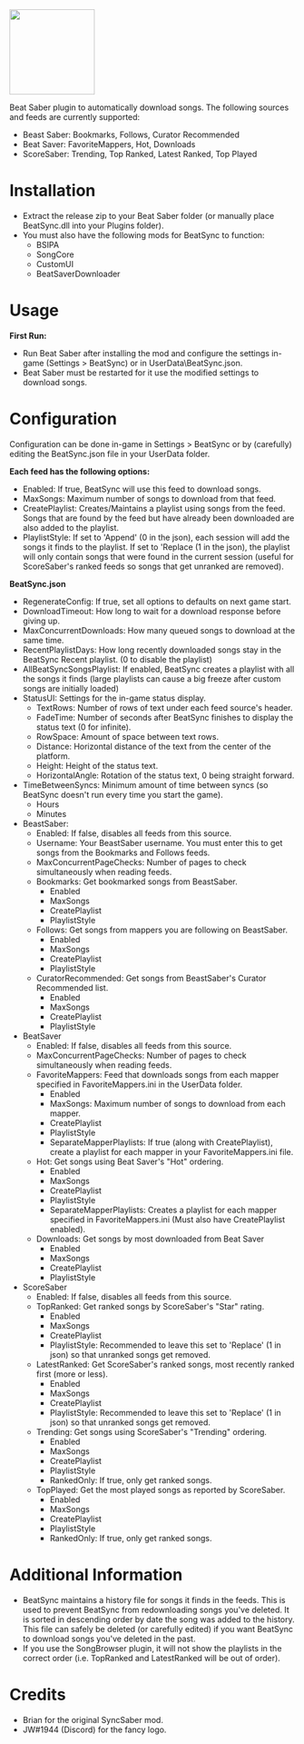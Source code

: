 <img src="https://github.com/Zingabopp/BeatSync/blob/master/BeatSync/Icons/BeatSyncLogoBanner.png" height="150">

Beat Saber plugin to automatically download songs.
The following sources and feeds are currently supported:
 * Beast Saber: Bookmarks, Follows, Curator Recommended
 * Beat Saver: FavoriteMappers, Hot, Downloads
 * ScoreSaber: Trending, Top Ranked, Latest Ranked, Top Played
# Installation
* Extract the release zip to your Beat Saber folder (or manually place BeatSync.dll into your Plugins folder).
* You must also have the following mods for BeatSync to function:
  * BSIPA 
  * SongCore
  * CustomUI
  * BeatSaverDownloader

# Usage
**First Run:**
* Run Beat Saber after installing the mod and configure the settings in-game (Settings > BeatSync) or in UserData\BeatSync.json.
* Beat Saber must be restarted for it use the modified settings to download songs.

# Configuration
Configuration can be done in-game in Settings > BeatSync or by (carefully) editing the BeatSync.json file in your UserData folder.

__Each feed has the following options:__
* Enabled: If true, BeatSync will use this feed to download songs.
* MaxSongs: Maximum number of songs to download from that feed.
* CreatePlaylist: Creates/Maintains a playlist using songs from the feed. Songs that are found by the feed but have already been downloaded are also added to the playlist.
* PlaylistStyle: If set to 'Append' (0 in the json), each session will add the songs it finds to the playlist. If set to 'Replace (1 in the json), the playlist will only contain songs that were found in the current session (useful for ScoreSaber's ranked feeds so songs that get unranked are removed).

__BeatSync.json__
* RegenerateConfig: If true, set all options to defaults on next game start.
* DownloadTimeout: How long to wait for a download response before giving up.
* MaxConcurrentDownloads: How many queued songs to download at the same time.
* RecentPlaylistDays: How long recently downloaded songs stay in the BeatSync Recent playlist. (0 to disable the playlist)
* AllBeatSyncSongsPlaylist: If enabled, BeatSync creates a playlist with all the songs it finds (large playlists can cause a big freeze after custom songs are initially loaded)
* StatusUI: Settings for the in-game status display.
  * TextRows: Number of rows of text under each feed source's header.
  * FadeTime: Number of seconds after BeatSync finishes to display the status text (0 for infinite).
  * RowSpace: Amount of space between text rows.
  * Distance: Horizontal distance of the text from the center of the platform.
  * Height: Height of the status text.
  * HorizontalAngle: Rotation of the status text, 0 being straight forward.
* TimeBetweenSyncs: Minimum amount of time between syncs (so BeatSync doesn't run every time you start the game).
  * Hours
  * Minutes
* BeastSaber:
  * Enabled: If false, disables all feeds from this source.
  * Username: Your BeastSaber username. You must enter this to get songs from the Bookmarks and Follows feeds.
  * MaxConcurrentPageChecks: Number of pages to check simultaneously when reading feeds.
  * Bookmarks: Get bookmarked songs from BeastSaber.
    * Enabled
	* MaxSongs
	* CreatePlaylist
	* PlaylistStyle
  * Follows: Get songs from mappers you are following on BeastSaber.
    * Enabled
	* MaxSongs
	* CreatePlaylist
	* PlaylistStyle
  * CuratorRecommended: Get songs from BeastSaber's Curator Recommended list.
    * Enabled
	* MaxSongs
	* CreatePlaylist
	* PlaylistStyle
* BeatSaver
  * Enabled: If false, disables all feeds from this source.
  * MaxConcurrentPageChecks: Number of pages to check simultaneously when reading feeds.
  * FavoriteMappers: Feed that downloads songs from each mapper specified in FavoriteMappers.ini in the UserData folder.
    * Enabled
	* MaxSongs: Maximum number of songs to download from each mapper.
	* CreatePlaylist
	* PlaylistStyle
	* SeparateMapperPlaylists: If true (along with CreatePlaylist), create a playlist for each mapper in your FavoriteMappers.ini file.
  * Hot: Get songs using Beat Saver's "Hot" ordering.
    * Enabled
	* MaxSongs
	* CreatePlaylist
	* PlaylistStyle
	* SeparateMapperPlaylists: Creates a playlist for each mapper specified in FavoriteMappers.ini (Must also have CreatePlaylist enabled).
  * Downloads: Get songs by most downloaded from Beat Saver
    * Enabled
	* MaxSongs
	* CreatePlaylist
	* PlaylistStyle
* ScoreSaber
  * Enabled: If false, disables all feeds from this source.
  * TopRanked: Get ranked songs by ScoreSaber's "Star" rating.
    * Enabled
	* MaxSongs
	* CreatePlaylist
	* PlaylistStyle: Recommended to leave this set to 'Replace' (1 in json) so that unranked songs get removed.
  * LatestRanked: Get ScoreSaber's ranked songs, most recently ranked first (more or less).
    * Enabled
	* MaxSongs
	* CreatePlaylist
	* PlaylistStyle: Recommended to leave this set to 'Replace' (1 in json) so that unranked songs get removed.
  * Trending: Get songs using ScoreSaber's "Trending" ordering.
    * Enabled
	* MaxSongs
	* CreatePlaylist
	* PlaylistStyle
	* RankedOnly: If true, only get ranked songs.
  * TopPlayed: Get the most played songs as reported by ScoreSaber.
    * Enabled
	* MaxSongs
	* CreatePlaylist
	* PlaylistStyle
	* RankedOnly: If true, only get ranked songs.
	
# Additional Information
* BeatSync maintains a history file for songs it finds in the feeds. This is used to prevent BeatSync from redownloading songs you've deleted. It is sorted in descending order by date the song was added to the history. This file can safely be deleted (or carefully edited) if you want BeatSync to download songs you've deleted in the past.
* If you use the SongBrowser plugin, it will not show the playlists in the correct order (i.e. TopRanked and LatestRanked will be out of order).

# Credits
* Brian for the original SyncSaber mod.
* JW#1944 (Discord) for the fancy logo.

